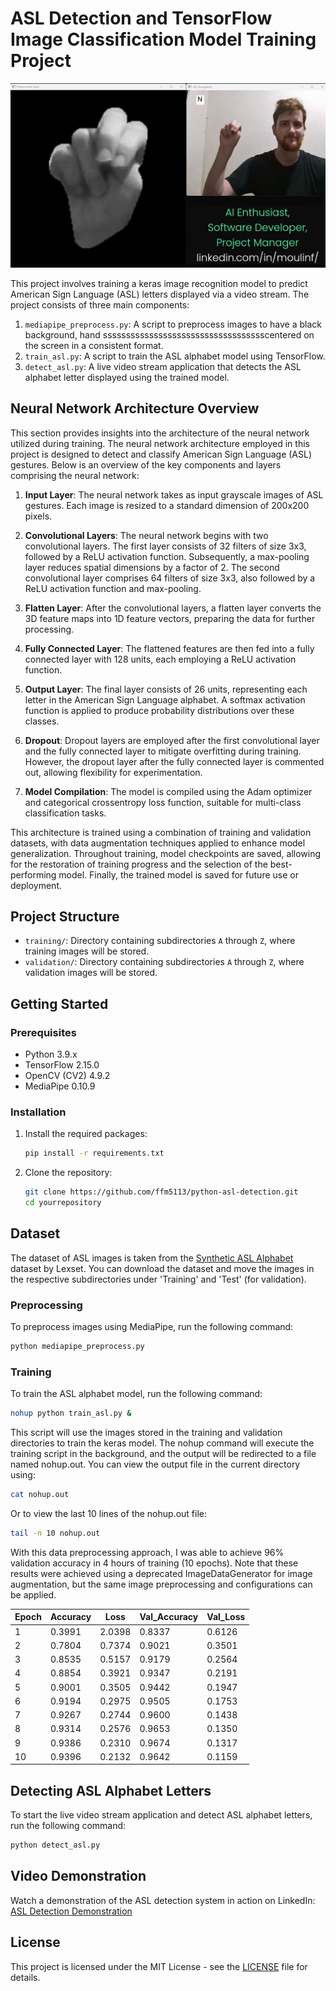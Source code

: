# ASL Detection and TensorFlow Image Classification Model Training Project

<p align="center">
  <img src="https://github.com/ffm5113/python-asl-detection/blob/main/ASL%20N%20Detection.png" alt="ASL Letter N Detecte">
</p>

This project involves training a keras image recognition model to predict American Sign Language (ASL) letters displayed via a video stream. The project consists of three main components:

1. `mediapipe_preprocess.py`: A script to preprocess images to have a black background, hand ssssssssssssssssssssssssssssssssssscentered on the screen in a consistent format.
2. `train_asl.py`: A script to train the ASL alphabet model using TensorFlow.
3. `detect_asl.py`: A live video stream application that detects the ASL alphabet letter displayed using the trained model.

## Neural Network Architecture Overview

This section provides insights into the architecture of the neural network utilized during training. The neural network architecture employed in this project is designed to detect and classify American Sign Language (ASL) gestures. Below is an overview of the key components and layers comprising the neural network:

1. **Input Layer**: The neural network takes as input grayscale images of ASL gestures. Each image is resized to a standard dimension of 200x200 pixels.

2. **Convolutional Layers**: The neural network begins with two convolutional layers. The first layer consists of 32 filters of size 3x3, followed by a ReLU activation function. Subsequently, a max-pooling layer reduces spatial dimensions by a factor of 2. The second convolutional layer comprises 64 filters of size 3x3, also followed by a ReLU activation function and max-pooling.

3. **Flatten Layer**: After the convolutional layers, a flatten layer converts the 3D feature maps into 1D feature vectors, preparing the data for further processing.

4. **Fully Connected Layer**: The flattened features are then fed into a fully connected layer with 128 units, each employing a ReLU activation function.

5. **Output Layer**: The final layer consists of 26 units, representing each letter in the American Sign Language alphabet. A softmax activation function is applied to produce probability distributions over these classes.

6. **Dropout**: Dropout layers are employed after the first convolutional layer and the fully connected layer to mitigate overfitting during training. However, the dropout layer after the fully connected layer is commented out, allowing flexibility for experimentation.

7. **Model Compilation**: The model is compiled using the Adam optimizer and categorical crossentropy loss function, suitable for multi-class classification tasks.

This architecture is trained using a combination of training and validation datasets, with data augmentation techniques applied to enhance model generalization. Throughout training, model checkpoints are saved, allowing for the restoration of training progress and the selection of the best-performing model. Finally, the trained model is saved for future use or deployment.

## Project Structure

- `training/`: Directory containing subdirectories `A` through `Z`, where training images will be stored.
- `validation/`: Directory containing subdirectories `A` through `Z`, where validation images will be stored.

## Getting Started

### Prerequisites

- Python 3.9.x
- TensorFlow 2.15.0
- OpenCV (CV2) 4.9.2
- MediaPipe 0.10.9

### Installation

1. Install the required packages:
   ```bash
   pip install -r requirements.txt
   ```

2. Clone the repository:

   ```bash
   git clone https://github.com/ffm5113/python-asl-detection.git
   cd yourrepository
   ```

## Dataset
The dataset of ASL images is taken from the [Synthetic ASL Alphabet](https://www.kaggle.com/datasets/lexset/synthetic-asl-alphabet) dataset by Lexset. 
You can download the dataset and move the images in the respective subdirectories under 'Training' and 'Test' (for validation).

### Preprocessing
To preprocess images using MediaPipe, run the following command:

```bash
python mediapipe_preprocess.py
```

### Training
To train the ASL alphabet model, run the following command:
```bash
nohup python train_asl.py &
```
This script will use the images stored in the training and validation directories to train the keras model. The nohup command will execute the training script in the background, and the output will be redirected to a file named nohup.out. You can view the output file in the current directory using:
```bash
cat nohup.out
```

Or to view the last 10 lines of the nohup.out file:
```bash
tail -n 10 nohup.out
```

With this data preprocessing approach, I was able to achieve 96% validation accuracy in 4 hours of training (10 epochs). Note that these results were achieved using a deprecated ImageDataGenerator for image augmentation, but the same image preprocessing and configurations can be applied.

| Epoch | Accuracy | Loss   | Val_Accuracy | Val_Loss |
|-------|----------|--------|--------------|----------|
| 1     | 0.3991   | 2.0398 | 0.8337       | 0.6126   |
| 2     | 0.7804   | 0.7374 | 0.9021       | 0.3501   |
| 3     | 0.8535   | 0.5157 | 0.9179       | 0.2564   |
| 4     | 0.8854   | 0.3921 | 0.9347       | 0.2191   |
| 5     | 0.9001   | 0.3505 | 0.9442       | 0.1947   |
| 6     | 0.9194   | 0.2975 | 0.9505       | 0.1753   |
| 7     | 0.9267   | 0.2744 | 0.9600       | 0.1438   |
| 8     | 0.9314   | 0.2576 | 0.9653       | 0.1350   |
| 9     | 0.9386   | 0.2310 | 0.9674       | 0.1317   |
| 10    | 0.9396   | 0.2132 | 0.9642       | 0.1159   |

## Detecting ASL Alphabet Letters
To start the live video stream application and detect ASL alphabet letters, run the following command:
```bash
python detect_asl.py
```

## Video Demonstration
Watch a demonstration of the ASL detection system in action on LinkedIn: [ASL Detection Demonstration](https://www.linkedin.com/posts/moulinf_ai-artificialintelligence-data-activity-7150833680297406465-A43y?utm_source=share&utm_medium=member_desktop)

## License
This project is licensed under the MIT License - see the [LICENSE](LICENSE) file for details.
